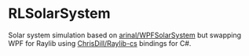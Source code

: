 # RLSolarSystem
Solar system simulation based on <a href="https://github.com/arinal/WpfSolarSystem">arinal/WPFSolarSystem</a> but swapping WPF for Raylib using <a href="https://github.com/ChrisDill/Raylib-cs">ChrisDill/Raylib-cs</a> bindings for C#.

